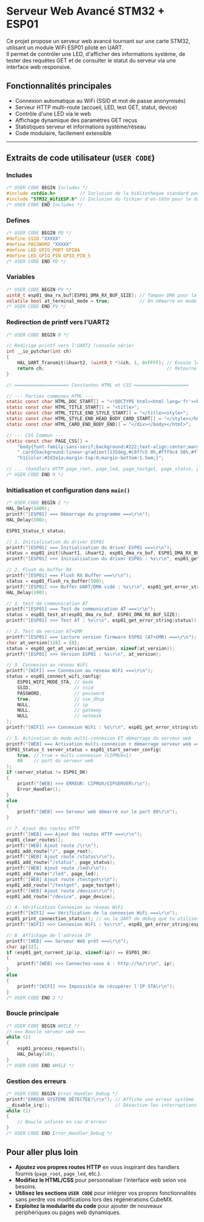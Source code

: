 # Serveur Web Avancé STM32 + ESP01

Ce projet propose un serveur web avancé tournant sur une carte STM32, utilisant un module WiFi ESP01 piloté en UART.  
Il permet de contrôler une LED, d'afficher des informations système, de tester des requêtes GET et de consulter le statut du serveur via une interface web responsive.

## Fonctionnalités principales

- Connexion automatique au WiFi (SSID et mot de passe anonymisés)
- Serveur HTTP multi-route (accueil, LED, test GET, statut, device)
- Contrôle d'une LED via le web
- Affichage dynamique des paramètres GET reçus
- Statistiques serveur et informations système/réseau
- Code modulaire, facilement extensible

---

## Extraits de code utilisateur (`USER CODE`)

### Includes

````c
/* USER CODE BEGIN Includes */
#include <stdio.h>		   // Inclusion de la bibliothèque standard pour les entrées/sorties (pour printf)
#include "STM32_WifiESP.h" // Inclusion du fichier d'en-tête pour le driver ESP01
/* USER CODE END Includes */
````
### Defines 

````c
/* USER CODE BEGIN PD */
#define SSID "XXXXX"
#define PASSWORD "XXXXX"
#define LED_GPIO_PORT GPIOA
#define LED_GPIO_PIN GPIO_PIN_5
/* USER CODE END PD */
````
### Variables

````c
/* USER CODE BEGIN PV */
uint8_t esp01_dma_rx_buf[ESP01_DMA_RX_BUF_SIZE]; // Tampon DMA pour la réception ESP01
volatile bool at_terminal_mode = true;			 // On démarre en mode terminal AT
/* USER CODE END PV */
````
### Redirection de printf vers l'UART2

````c
/* USER CODE BEGIN 0 */

// Redirige printf vers l'UART2 (console série)
int __io_putchar(int ch)
{
    HAL_UART_Transmit(&huart2, (uint8_t *)&ch, 1, 0xFFFF); // Envoie le caractère sur l'UART2
    return ch;											   // Retourne le caractère envoyé (pour compatibilité printf)
}

// ==================== Constantes HTML et CSS ====================

// --- Parties communes HTML ---
static const char HTML_DOC_START[] = "<!DOCTYPE html><html lang='fr'><head><meta charset='UTF-8'>";
static const char HTML_TITLE_START[] = "<title>";
static const char HTML_TITLE_END_STYLE_START[] = "</title><style>";
static const char HTML_STYLE_END_HEAD_BODY_CARD_START[] = "</style></head><body><div class='card'>";
static const char HTML_CARD_END_BODY_END[] = "</div></body></html>";

// --- CSS Commun ---
static const char PAGE_CSS[] =
    "body{font-family:sans-serif;background:#222;text-align:center;margin:0;padding:0;}"
    ".card{background:linear-gradient(135deg,#c8f7c5 0%,#fff9c4 50%,#ffd6d6 100%);margin:3em auto 0 auto;padding:2.5em 2em 2em 2em;border-radius:18px;box-shadow:0 4px 24px #0004;max-width:420px;display:flex;flex-direction:column;align-items:center;}"
    "h1{color:#2d3a1a;margin-top:0;margin-bottom:1.5em;}";

// ... (handlers HTTP page_root, page_led, page_testget, page_status, page_device) ...
/* USER CODE END 0 */
````
### Initialisation et configuration dans `main()`

````c
/* USER CODE BEGIN 2 */
HAL_Delay(1000);
printf("[ESP01] === Démarrage du programme ===\r\n");
HAL_Delay(500);

ESP01_Status_t status;

// 1. Initialisation du driver ESP01
printf("[ESP01] === Initialisation du driver ESP01 ===\r\n");
status = esp01_init(&huart1, &huart2, esp01_dma_rx_buf, ESP01_DMA_RX_BUF_SIZE);
printf("[ESP01] >>> Initialisation du driver ESP01 : %s\r\n", esp01_get_error_string(status));

// 2. Flush du buffer RX
printf("[ESP01] === Flush RX Buffer ===\r\n");
status = esp01_flush_rx_buffer(500);
printf("[ESP01] >>> Buffer UART/DMA vidé : %s\r\n", esp01_get_error_string(status));
HAL_Delay(100);

// 1. test de communication AT
printf("[ESP01] === Test de communication AT ===\r\n");
status = esp01_test_at(esp01_dma_rx_buf, ESP01_DMA_RX_BUF_SIZE);
printf("[ESP01] >>> Test AT : %s\r\n", esp01_get_error_string(status));

// 2. Test de version AT+GMR
printf("[ESP01] === Lecture version firmware ESP01 (AT+GMR) ===\r\n");
char at_version[128] = {0};
status = esp01_get_at_version(at_version, sizeof(at_version));
printf("[ESP01] >>> Version ESP01 : %s\r\n", at_version);

// 3. Connexion au réseau WiFi
printf("[WIFI] === Connexion au réseau WiFi ===\r\n");
status = esp01_connect_wifi_config(
    ESP01_WIFI_MODE_STA, // mode
    SSID,				 // ssid
    PASSWORD,			 // password
    true,				 // use_dhcp
    NULL,				 // ip
    NULL,				 // gateway
    NULL				 // netmask
);
printf("[WIFI] >>> Connexion WiFi : %s\r\n", esp01_get_error_string(status));

// 5. Activation du mode multi-connexion ET démarrage du serveur web
printf("[WEB] === Activation multi-connexion + démarrage serveur web ===\r\n");
ESP01_Status_t server_status = esp01_start_server_config(
    true, // true = multi-connexion (CIPMUX=1)
    80	  // port du serveur web
);
if (server_status != ESP01_OK)
{
    printf("[WEB] >>> ERREUR: CIPMUX/CIPSERVER\r\n");
    Error_Handler();
}
else
{
    printf("[WEB] >>> Serveur web démarré sur le port 80\r\n");
}

// 7. Ajout des routes HTTP
printf("[WEB] === Ajout des routes HTTP ===\r\n");
esp01_clear_routes();
printf("[WEB] Ajout route /\r\n");
esp01_add_route("/", page_root);
printf("[WEB] Ajout route /status\r\n");
esp01_add_route("/status", page_status);
printf("[WEB] Ajout route /led\r\n");
esp01_add_route("/led", page_led);
printf("[WEB] Ajout route /testget\r\n");
esp01_add_route("/testget", page_testget);
printf("[WEB] Ajout route /device\r\n");
esp01_add_route("/device", page_device);

// 4. Vérification Connexion au réseau WiFi
printf("[WIFI] === Vérification de la connexion WiFi ===\r\n");
esp01_print_connection_status(); // ou le UART de debug que tu utilises
printf("[WIFI] >>> Connexion WiFi : %s\r\n", esp01_get_error_string(esp01_get_connection_status()));

// 8. Affichage de l'adresse IP
printf("[WEB] === Serveur Web prêt ===\r\n");
char ip[32];
if (esp01_get_current_ip(ip, sizeof(ip)) == ESP01_OK)
{
    printf("[WEB] >>> Connectez-vous à : http://%s/\r\n", ip);
}
else
{
    printf("[WIFI] >>> Impossible de récupérer l'IP STA\r\n");
}
/* USER CODE END 2 */
````
### Boucle principale

````c
/* USER CODE BEGIN WHILE */
// === Boucle serveur web ===
while (1)
{
    esp01_process_requests();
    HAL_Delay(10);
}
/* USER CODE END WHILE */
````
### Gestion des erreurs

````c
/* USER CODE BEGIN Error_Handler_Debug */
printf("ERREUR SYSTÈME DÉTECTÉE!\r\n"); // Affiche une erreur système
__disable_irq();						// Désactive les interruptions
while (1)
{
    // Boucle infinie en cas d'erreur
}
/* USER CODE END Error_Handler_Debug */
````

## Pour aller plus loin

- **Ajoutez vos propres routes HTTP** en vous inspirant des handlers fournis (`page_root`, `page_led`, etc.).
- **Modifiez le HTML/CSS** pour personnaliser l'interface web selon vos besoins.
- **Utilisez les sections `USER CODE`** pour intégrer vos propres fonctionnalités sans perdre vos modifications lors des régénérations CubeMX.
- **Exploitez la modularité du code** pour ajouter de nouveaux périphériques ou pages web dynamiques.



